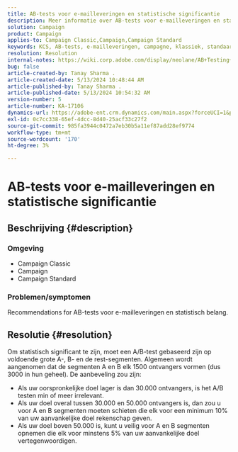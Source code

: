 ```yaml
---
title: AB-tests voor e-mailleveringen en statistische significantie
description: Meer informatie over AB-tests voor e-mailleveringen en statistische significantie.
solution: Campaign
product: Campaign
applies-to: Campaign Classic,Campaign,Campaign Standard
keywords: KCS, AB-tests, e-mailleveringen, campagne, klassiek, standaard
resolution: Resolution
internal-notes: https://wiki.corp.adobe.com/display/neolane/AB+Testing+for+Email+Deliveries
bug: false
article-created-by: Tanay Sharma .
article-created-date: 5/13/2024 10:48:44 AM
article-published-by: Tanay Sharma .
article-published-date: 5/13/2024 10:54:32 AM
version-number: 5
article-number: KA-17106
dynamics-url: https://adobe-ent.crm.dynamics.com/main.aspx?forceUCI=1&pagetype=entityrecord&etn=knowledgearticle&id=3f2ce659-1611-ef11-9f8a-6045bd02b206
exl-id: 0c7cc338-65ef-4dcc-8d40-25acf33c27f2
source-git-commit: 985fa3944c0472a7eb30b5a11ef87add28ef9774
workflow-type: tm+mt
source-wordcount: '170'
ht-degree: 3%

---
```


# AB-tests voor e-mailleveringen en statistische significantie

## Beschrijving {#description}


### Omgeving

- Campaign Classic
- Campaign
- Campaign Standard


### Problemen/symptomen

Recommendations for AB-tests voor e-mailleveringen en statistisch belang.


## Resolutie {#resolution}


Om statistisch significant te zijn, moet een A/B-test gebaseerd zijn op voldoende grote A-, B- en de rest-segmenten. Algemeen wordt aangenomen dat de segmenten A en B elk 1500 ontvangers vormen (dus 3000 in hun geheel). De aanbeveling zou zijn:

- Als uw oorspronkelijke doel lager is dan 30.000 ontvangers, is het A/B testen min of meer irrelevant.
- Als uw doel overal tussen 30.000 en 50.000 ontvangers is, dan zou u voor A en B segmenten moeten schieten die elk voor een minimum 10% van uw aanvankelijke doel rekenschap geven.
- Als uw doel boven 50.000 is, kunt u veilig voor A en B segmenten opnemen die elk voor minstens 5% van uw aanvankelijke doel vertegenwoordigen.
